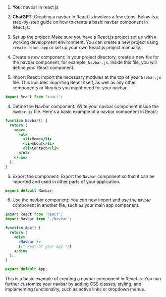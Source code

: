 1. **You**: navbar in react js
2. **ChatGPT**: Creating a navbar in React.js involves a few steps. Below is a step-by-step guide on how to create a basic navbar component in React.js:

1. Set up the project: Make sure you have a React.js project set up with a working development environment. You can create a new project using `create-react-app` or set up your own React.js project manually.

2. Create a new component: In your project directory, create a new file for the navbar component, for example, `Navbar.js`. Inside this file, you will define your React component.

3. Import React: Import the necessary modules at the top of your `Navbar.js` file. This includes importing React itself, as well as any other components or libraries you might need for your navbar.

```jsx
import React from 'react';
```

4. Define the Navbar component: Write your navbar component inside the `Navbar.js` file. Here's a basic example of a navbar component in React:

```jsx
function Navbar() {
  return (
    <nav>
      <ul>
        <li>Home</li>
        <li>About</li>
        <li>Contact</li>
      </ul>
    </nav>
  );
}
```

5. Export the component: Export the `Navbar` component so that it can be imported and used in other parts of your application.

```jsx
export default Navbar;
```

6. Use the navbar component: You can now import and use the `Navbar` component in another file, such as your main app component.

```jsx
import React from 'react';
import Navbar from './Navbar';

function App() {
  return (
    <div>
      <Navbar />
      {/* Rest of your app */}
    </div>
  );
}

export default App;
```

This is a basic example of creating a navbar component in React.js. You can further customize your navbar by adding CSS classes, styling, and implementing functionality, such as active links or dropdown menus.
